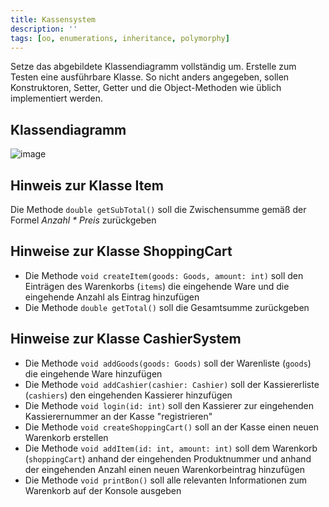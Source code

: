 ```yaml
---
title: Kassensystem
description: ''
tags: [oo, enumerations, inheritance, polymorphy]
---
```


Setze das abgebildete Klassendiagramm vollständig um. Erstelle zum Testen eine ausführbare Klasse. So nicht anders angegeben, sollen Konstruktoren, Setter, Getter und die Object-Methoden wie üblich implementiert werden.

## Klassendiagramm
![image](https://user-images.githubusercontent.com/47243617/208613836-753e1f6e-b210-498e-9f6d-2e156e03fad2.png)

## Hinweis zur Klasse Item
Die Methode `double getSubTotal()` soll die Zwischensumme gemäß der Formel _Anzahl * Preis_ zurückgeben

## Hinweise zur Klasse ShoppingCart
- Die Methode `void createItem(goods: Goods, amount: int)` soll den Einträgen des Warenkorbs (`items`) die eingehende Ware und die eingehende Anzahl als Eintrag hinzufügen
- Die Methode `double getTotal()` soll die Gesamtsumme zurückgeben

## Hinweise zur Klasse CashierSystem
- Die Methode `void addGoods(goods: Goods)` soll der Warenliste (`goods`) die eingehende Ware hinzufügen
- Die Methode `void addCashier(cashier: Cashier)` soll der Kassiererliste (`cashiers`) den eingehenden Kassierer hinzufügen
- Die Methode `void login(id: int)` soll den Kassierer zur eingehenden Kassierernummer an der Kasse "registrieren"
- Die Methode `void createShoppingCart()` soll an der Kasse einen neuen Warenkorb erstellen
- Die Methode `void addItem(id: int, amount: int)` soll dem Warenkorb (`shoppingCart`) anhand der eingehenden Produktnummer und anhand der eingehenden Anzahl
einen neuen Warenkorbeintrag hinzufügen
- Die Methode `void printBon()` soll alle relevanten Informationen zum Warenkorb auf der Konsole ausgeben
